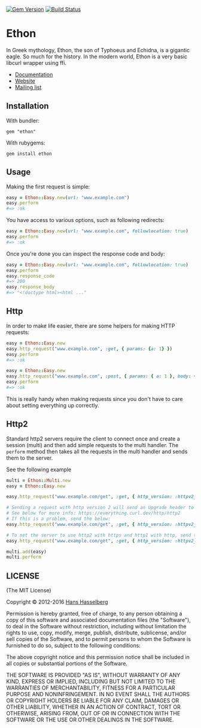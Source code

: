 [![Gem Version](https://badge.fury.io/rb/ethon.svg)](https://badge.fury.io/rb/ethon)
[![Build Status](https://github.com/typhoeus/ethon/workflows/Ruby/badge.svg)](https://github.com/typhoeus/ethon/actions/workflows/ruby.yml)

#  Ethon

In Greek mythology, Ethon, the son of Typhoeus and Echidna, is a gigantic eagle. So much for the history.
In the modern world, Ethon is a very basic libcurl wrapper using ffi.

* [Documentation](http://rubydoc.info/github/typhoeus/ethon/frames/Ethon)
* [Website](http://typhoeus.github.com/)
* [Mailing list](http://groups.google.com/group/typhoeus)

## Installation

With bundler:

    gem "ethon"

With rubygems:

    gem install ethon

## Usage

Making the first request is simple:

```ruby
easy = Ethon::Easy.new(url: "www.example.com")
easy.perform
#=> :ok
```

You have access to various options, such as following redirects:

```ruby
easy = Ethon::Easy.new(url: "www.example.com", followlocation: true)
easy.perform
#=> :ok
```

Once you're done you can inspect the response code and body:

```ruby
easy = Ethon::Easy.new(url: "www.example.com", followlocation: true)
easy.perform
easy.response_code
#=> 200
easy.response_body
#=> "<!doctype html><html ..."
```

## Http

In order to make life easier, there are some helpers for making HTTP requests:

```ruby
easy = Ethon::Easy.new
easy.http_request("www.example.com", :get, { params: {a: 1} })
easy.perform
#=> :ok
```

```ruby
easy = Ethon::Easy.new
easy.http_request("www.example.com", :post, { params: { a: 1 }, body: { b: 2 } })
easy.perform
#=> :ok
```

This is really handy when making requests since you don't have to care about setting
everything up correctly.

## Http2
Standard http2 servers require the client to connect once and create a session (multi) and then add simple requests to the multi handler.
The `perform` method then takes all the requests in the multi handler and sends them to the server.

See the following example
```ruby
multi = Ethon::Multi.new
easy = Ethon::Easy.new

easy.http_request("www.example.com/get", :get, { http_version: :httpv2_0 })

# Sending a request with http version 2 will send an Upgrade header to the server, which many older servers will not support
# See below for more info: https://everything.curl.dev/http/http2
# If this is a problem, send the below:
easy.http_request("www.example.com/get", :get, { http_version: :httpv2_prior_knowledge })

# To set the server to use http2 with https and http1 with http, send the following:
easy.http_request("www.example.com/get", :get, { http_version: :httpv2_tls }

multi.add(easy)
multi.perform
```

##  LICENSE

(The MIT License)

Copyright © 2012-2016 [Hans Hasselberg](http://www.hans.io)

Permission is hereby granted, free of charge, to any person obtaining a
copy of this software and associated documentation files (the "Software"),
to deal in the Software without restriction, including without
limitation the rights to use, copy, modify, merge, publish, distribute,
sublicense, and/or sell copies of the Software, and to permit persons
to whom the Software is furnished to do so, subject to the following conditions:

The above copyright notice and this permission notice shall be included
in all copies or substantial portions of the Software.

THE SOFTWARE IS PROVIDED "AS IS", WITHOUT WARRANTY OF ANY KIND, EXPRESS
OR IMPLIED, INCLUDING BUT NOT LIMITED TO THE WARRANTIES OF MERCHANTABILITY,
FITNESS FOR A PARTICULAR PURPOSE AND NONINFRINGEMENT. IN NO EVENT SHALL
THE AUTHORS OR COPYRIGHT HOLDERS BE LIABLE FOR ANY CLAIM, DAMAGES OR
OTHER LIABILITY, WHETHER IN AN ACTION OF CONTRACT, TORT OR OTHERWISE,
ARISING FROM, OUT OF OR IN CONNECTION WITH THE SOFTWARE OR THE USE OR
OTHER DEALINGS IN THE SOFTWARE.
